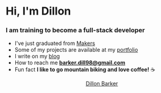 <center>
<h1 align="left">Hi, I'm Dillon</h1>
<h3 align="left">I am training to become a full-stack developer</h3>

<div align="left">
  
- I've just graduated from [Makers](https://makers.tech/)
- Some of my projects are available at my [portfolio](https://dillonbarker.github.io/)
- I write on my [blog](https://dillonbarker.github.io/blog/)
- How to reach me **barker.dill98@gmail.com**
- Fun fact **I like to go mountain biking and love coffee!** ☕

</div>

<div class="LI-profile-badge"  data-version="v1" data-size="medium" data-locale="en_US" data-type="horizontal" data-theme="dark" data-vanity="dillon-barker-7b4585151"><a class="LI-simple-link" href='https://uk.linkedin.com/in/dillon-barker-7b4585151?trk=profile-badge'>Dillon Barker</a></div>
<script type="text/javascript" src="https://platform.linkedin.com/badges/js/profile.js" async defer></script>

